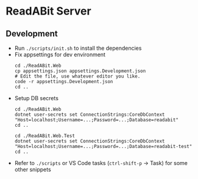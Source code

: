 # ReadABit Server

## Development 

- Run `./scripts/init.sh` to install the dependencies
- Fix appsettings for dev environment
  ```
  cd ./ReadABit.Web
  cp appsettings.json appsettings.Development.json
  # Edit the file, use whatever editor you like.
  code -r appsettings.Development.json
  cd ..
  ```
- Setup DB secrets
  ```
  cd ./ReadABit.Web
  dotnet user-secrets set ConnectionStrings:CoreDbContext "Host=localhost;Username=...;Password=...;Database=readabit"
  cd ..
  
  cd ./ReadABit.Web.Test
  dotnet user-secrets set ConnectionStrings:CoreDbContext "Host=localhost;Username=...;Password=...;Database=readabit-test"
  cd ..
  ```
- Refer to `./scripts` or VS Code tasks (`ctrl-shift-p` -> Task) for some other snippets
